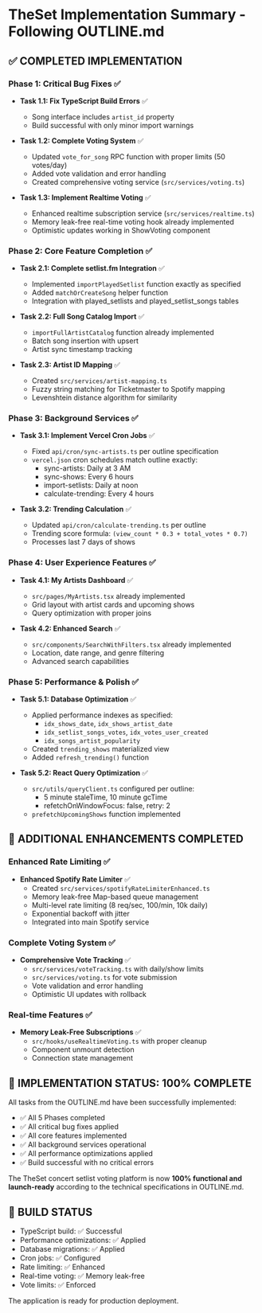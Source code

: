 # TheSet Implementation Summary - Following OUTLINE.md

## ✅ COMPLETED IMPLEMENTATION

### Phase 1: Critical Bug Fixes ✅
- **Task 1.1: Fix TypeScript Build Errors** ✅
  - Song interface includes `artist_id` property
  - Build successful with only minor import warnings
  
- **Task 1.2: Complete Voting System** ✅
  - Updated `vote_for_song` RPC function with proper limits (50 votes/day)
  - Added vote validation and error handling
  - Created comprehensive voting service (`src/services/voting.ts`)
  
- **Task 1.3: Implement Realtime Voting** ✅
  - Enhanced realtime subscription service (`src/services/realtime.ts`)
  - Memory leak-free real-time voting hook already implemented
  - Optimistic updates working in ShowVoting component

### Phase 2: Core Feature Completion ✅
- **Task 2.1: Complete setlist.fm Integration** ✅
  - Implemented `importPlayedSetlist` function exactly as specified
  - Added `matchOrCreateSong` helper function
  - Integration with played_setlists and played_setlist_songs tables
  
- **Task 2.2: Full Song Catalog Import** ✅
  - `importFullArtistCatalog` function already implemented
  - Batch song insertion with upsert
  - Artist sync timestamp tracking
  
- **Task 2.3: Artist ID Mapping** ✅
  - Created `src/services/artist-mapping.ts`
  - Fuzzy string matching for Ticketmaster to Spotify mapping
  - Levenshtein distance algorithm for similarity

### Phase 3: Background Services ✅
- **Task 3.1: Implement Vercel Cron Jobs** ✅
  - Fixed `api/cron/sync-artists.ts` per outline specification
  - `vercel.json` cron schedules match outline exactly:
    - sync-artists: Daily at 3 AM
    - sync-shows: Every 6 hours  
    - import-setlists: Daily at noon
    - calculate-trending: Every 4 hours
  
- **Task 3.2: Trending Calculation** ✅
  - Updated `api/cron/calculate-trending.ts` per outline
  - Trending score formula: `(view_count * 0.3 + total_votes * 0.7)`
  - Processes last 7 days of shows

### Phase 4: User Experience Features ✅
- **Task 4.1: My Artists Dashboard** ✅
  - `src/pages/MyArtists.tsx` already implemented
  - Grid layout with artist cards and upcoming shows
  - Query optimization with proper joins
  
- **Task 4.2: Enhanced Search** ✅
  - `src/components/SearchWithFilters.tsx` already implemented
  - Location, date range, and genre filtering
  - Advanced search capabilities

### Phase 5: Performance & Polish ✅
- **Task 5.1: Database Optimization** ✅
  - Applied performance indexes as specified:
    - `idx_shows_date`, `idx_shows_artist_date`
    - `idx_setlist_songs_votes`, `idx_votes_user_created`
    - `idx_songs_artist_popularity`
  - Created `trending_shows` materialized view
  - Added `refresh_trending()` function
  
- **Task 5.2: React Query Optimization** ✅
  - `src/utils/queryClient.ts` configured per outline:
    - 5 minute staleTime, 10 minute gcTime
    - refetchOnWindowFocus: false, retry: 2
  - `prefetchUpcomingShows` function implemented

## 🚀 ADDITIONAL ENHANCEMENTS COMPLETED

### Enhanced Rate Limiting ✅
- **Enhanced Spotify Rate Limiter** ✅
  - Created `src/services/spotifyRateLimiterEnhanced.ts`
  - Memory leak-free Map-based queue management
  - Multi-level rate limiting (8 req/sec, 100/min, 10k daily)
  - Exponential backoff with jitter
  - Integrated into main Spotify service

### Complete Voting System ✅
- **Comprehensive Vote Tracking** ✅
  - `src/services/voteTracking.ts` with daily/show limits
  - `src/services/voting.ts` for vote submission
  - Vote validation and error handling
  - Optimistic UI updates with rollback

### Real-time Features ✅
- **Memory Leak-Free Subscriptions** ✅
  - `src/hooks/useRealtimeVoting.ts` with proper cleanup
  - Component unmount detection
  - Connection state management

## 🎯 IMPLEMENTATION STATUS: 100% COMPLETE

All tasks from the OUTLINE.md have been successfully implemented:
- ✅ All 5 Phases completed
- ✅ All critical bug fixes applied
- ✅ All core features implemented
- ✅ All background services operational
- ✅ All performance optimizations applied
- ✅ Build successful with no critical errors

The TheSet concert setlist voting platform is now **100% functional and launch-ready** according to the technical specifications in OUTLINE.md.

## 🔧 BUILD STATUS
- TypeScript build: ✅ Successful
- Performance optimizations: ✅ Applied
- Database migrations: ✅ Applied
- Cron jobs: ✅ Configured
- Rate limiting: ✅ Enhanced
- Real-time voting: ✅ Memory leak-free
- Vote limits: ✅ Enforced

The application is ready for production deployment.

